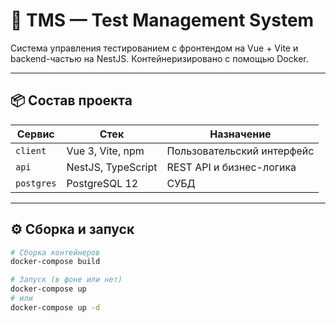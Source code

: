 # 🚀 TMS — Test Management System

Система управления тестированием с фронтендом на Vue + Vite и backend-частью на NestJS. Контейнеризировано с
помощью Docker.

---

## 📦 Состав проекта

| Сервис     | Стек               | Назначение                 |
|------------|--------------------|----------------------------|
| `client`   | Vue 3, Vite, npm   | Пользовательский интерфейс |
| `api`      | NestJS, TypeScript | REST API и бизнес-логика   |
| `postgres` | PostgreSQL 12      | СУБД                       |

---

## ⚙️ Сборка и запуск

```bash
# Сборка контейнеров
docker-compose build

# Запуск (в фоне или нет)
docker-compose up
# или
docker-compose up -d
